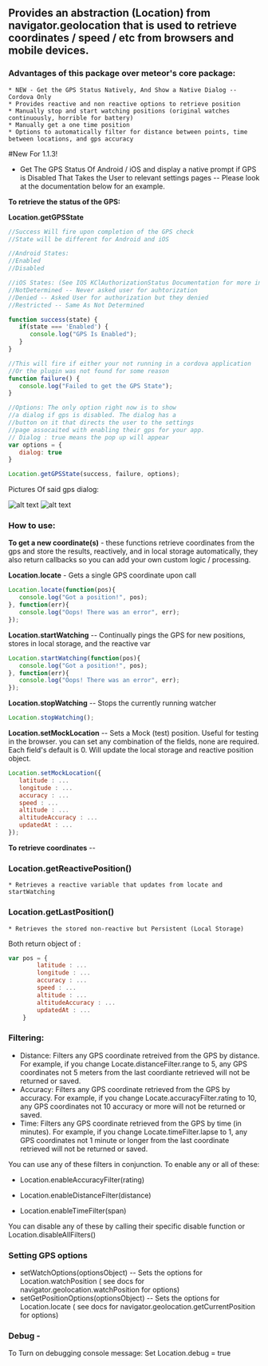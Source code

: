 ## Provides an abstraction (Location) from navigator.geolocation that is used to retrieve coordinates / speed / etc from browsers and mobile devices.

### Advantages of this package over meteor's core package:
    * NEW - Get the GPS Status Natively, And Show a Native Dialog -- Cordova Only
    * Provides reactive and non reactive options to retrieve position
    * Manually stop and start watching positions (original watches continuously, horrible for battery)
    * Manually get a one time position
    * Options to automatically filter for distance between points, time between locations, and gps accuracy


#New For 1.1.3!
* Get The GPS Status Of Android / iOS and display a native prompt if GPS is Disabled That Takes the User to relevant settings pages -- Please look at the documentation below for an example.

**To retrieve the status of the GPS:**

**Location.getGPSState** 
````javascript
//Success Will fire upon completion of the GPS check
//State will be different for Android and iOS

//Android States:
//Enabled
//Disabled

//iOS States: (See IOS KClAuthorizationStatus Documentation for more information)
//NotDetermined -- Never asked user for auhtorization
//Denied -- Asked User for authorization but they denied
//Restricted -- Same As Not Determined

function success(state) {
   if(state === 'Enabled') {
      console.log("GPS Is Enabled");
   }
}

//This will fire if either your not running in a cordova application
//Or the plugin was not found for some reason
function failure() {
   console.log("Failed to get the GPS State");
}

//Options: The only option right now is to show 
//a dialog if gps is disabled. The dialog has a 
//button on it that directs the user to the settings
//page assocaited with enabling their gps for your app.
// Dialog : true means the pop up will appear
var options = {
   dialog: true
}

Location.getGPSState(success, failure, options);
````
Pictures Of said gps dialog:


![alt text](http://i.imgur.com/XGiF1zfl.png) ![alt text](http://i.imgur.com/zcgT1L9l.png)

### How to use:

**To get a new coordinate(s)** - these functions retrieve coordinates from the gps and store the results, reactively, and in local storage automatically, they also return callbacks so you can add your own custom logic / processing.
   
**Location.locate** - Gets a single GPS coordinate upon call

````javascript
Location.locate(function(pos){
   console.log("Got a position!", pos);
}, function(err){
   console.log("Oops! There was an error", err);
});
````
   
**Location.startWatching** -- Continually pings the GPS for new positions, stores in local storage, and the reactive var

````javascript
Location.startWatching(function(pos){
   console.log("Got a position!", pos);
}, function(err){
   console.log("Oops! There was an error", err);
});
````
   
**Location.stopWatching** -- Stops the currently running watcher

````javascript
Location.stopWatching();
````

**Location.setMockLocation** -- Sets a Mock (test) position. Useful for testing in the browser. you can set any combination of the fields, none are required. Each field's default is 0. Will update the local storage and reactive position object. 

````javascript
Location.setMockLocation({
   latitude : ...
   longitude : ...
   accuracy : ...
   speed : ...
   altitude : ...
   altitudeAccuracy : ...
   updatedAt : ...
});
````

**To retrieve coordinates** --
 
### Location.getReactivePosition()
    * Retrieves a reactive variable that updates from locate and startWatching
   
### Location.getLastPosition()
    * Retrieves the stored non-reactive but Persistent (Local Storage)

Both return object of :

````javascript
var pos = {
        latitude : ...
        longitude : ...
        accuracy : ...
        speed : ...
        altitude : ...
        altitudeAccuracy : ...
        updatedAt : ...
    }
````

### Filtering:
* Distance: 
   Filters any GPS coordinate retreived from the GPS by distance. For example, if you change Locate.distanceFilter.range to 5, any GPS coordinates not 5 meters from the last coordiante retrieved will not be returned or saved.
* Accuracy:
   Filters any GPS coordinate retrieved from the GPS by accuracy. For example, if you change Locate.accuracyFilter.rating to 10, any GPS coordinates not 10 accuracy or more will not be returned or saved.
* Time:
   Filters any GPS coordinate retrieved from the GPS by time (in minutes). For example, if you change Locate.timeFilter.lapse to 1, any GPS coordinates not 1 minute or longer from the last coordinate retrieved will not be returned or saved.

You can use any of these filters in conjunction. To enable any or all of these:

   * Location.enableAccuracyFilter(rating)

   * Location.enableDistanceFilter(distance)

   * Location.enableTimeFilter(span)

You can disable any of these by calling their specific disable function or Location.disableAllFilters()

### Setting GPS options

* setWatchOptions(optionsObject) -- Sets the options for Location.watchPosition ( see docs for navigator.geolocation.watchPosition for options)
* setGetPositionOptions(optionsObject) -- Sets the options for Location.locate ( see docs for navigator.geolocation.getCurrentPosition for options)

### Debug -
To Turn on debugging console message: Set Location.debug = true
